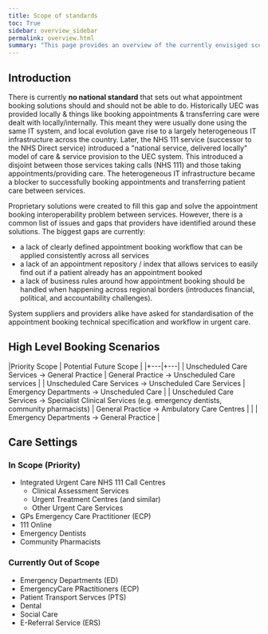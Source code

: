 ```yaml
---
title: Scope of standards
toc: True
sidebar: overview_sidebar
permalink: overview.html
summary: "This page provides an overview of the currently envisiged scope for the national standards"
---
```

## Introduction
There is currently **no national standard** that sets out what appointment booking solutions should and should not be able to do. Historically UEC was provided locally & things like booking appointments & transferring care were dealt with locally/internally. This meant they were usually done using the same IT system, and local evolution gave rise to a largely heterogeneous IT infrastructure across the country. Later, the NHS 111 service (successor to the NHS Direct service) introduced a "national service, delivered locally" model of care & service provision to the UEC system. This introduced a disjoint between those services taking calls (NHS 111) and those taking appointments/providing care. The heterogeneous IT infrastructure became a blocker to successfully booking appointments and transferring patient care between services. 

Proprietary solutions were created to fill this gap and solve the appointment booking interoperability problem between services. However, there is a common list of issues and gaps that providers have identified around these solutions. The biggest gaps are currently:

* a lack of clearly defined appointment booking workflow that can be applied consistently across all services
* a lack of an appointment repository / index that allows services to easily find out if a patient already has an appointment booked
* a lack of business rules around how appointment booking should be handled when happening across regional borders (introduces financial, political, and accountability challenges).

System suppliers and providers alike have asked for standardisation of the appointment booking technical specification and workflow in urgent care.

## High Level Booking Scenarios
|Priority Scope | Potential Future Scope |
|+---|+---|
| Unscheduled Care Services → General Practice | General Practice → Unscheduled Care services |
| Unscheduled Care Services → Unscheduled Care Services	| Emergency Departments → Unscheduled Care |
| Unscheduled Care Services → Specialist Clinical Services (e.g. emergency dentists, community pharmacists)	| General Practice → Ambulatory Care Centres |
|   | Emergency Departments → General Practice |

## Care Settings
### In Scope (Priority) 
* Integrated Urgent Care NHS 111 Call Centres
  * Clinical Assessment Services
  * Urgent Treatment Centres (and similar)
  * Other Urgent Care Services
*  GPs	Emergency Care Practitioner (ECP)
* 111 Online
* Emergency Dentists	
* Community Pharmacists

### Currently Out of Scope
* Emergency Departments (ED)
* EmergencyCare PRactitioners (ECP)
* Patient Transport Servces (PTS)
* Dental
* Social Care
* E-Referral Service (ERS)

